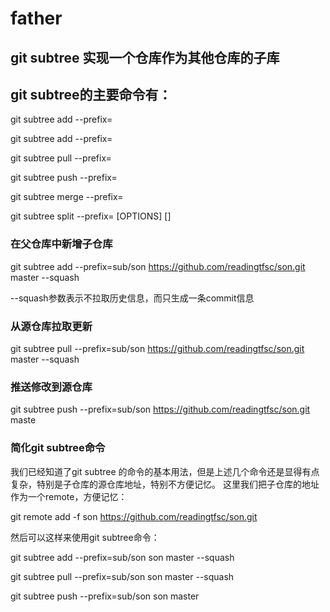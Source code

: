 # father

## git subtree 实现一个仓库作为其他仓库的子库


## git subtree的主要命令有：

  git subtree add   --prefix=<prefix> <commit>
  
  git subtree add   --prefix=<prefix> <repository> <ref>
  
  git subtree pull  --prefix=<prefix> <repository> <ref>
  
  git subtree push  --prefix=<prefix> <repository> <ref>
  
  git subtree merge --prefix=<prefix> <commit>
  
  git subtree split --prefix=<prefix> [OPTIONS] [<commit>]
  
  
 ### 在父仓库中新增子仓库

  git subtree add --prefix=sub/son https://github.com/readingtfsc/son.git master --squash
  
  --squash参数表示不拉取历史信息，而只生成一条commit信息
  
  
  ### 从源仓库拉取更新
  git subtree pull --prefix=sub/son https://github.com/readingtfsc/son.git master --squash
 
 ### 推送修改到源仓库
  git subtree push --prefix=sub/son https://github.com/readingtfsc/son.git maste


### 简化git subtree命令
我们已经知道了git subtree 的命令的基本用法，但是上述几个命令还是显得有点复杂，特别是子仓库的源仓库地址，特别不方便记忆。
这里我们把子仓库的地址作为一个remote，方便记忆：

git remote add -f son https://github.com/readingtfsc/son.git

然后可以这样来使用git subtree命令：

git subtree add --prefix=sub/son son master --squash

git subtree pull --prefix=sub/son son master --squash

git subtree push --prefix=sub/son son master





  
  
  





